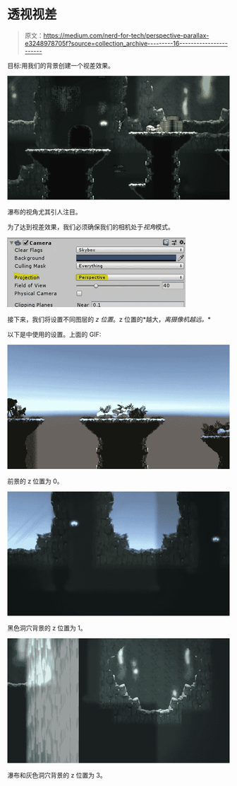 # 透视视差

> 原文：<https://medium.com/nerd-for-tech/perspective-parallax-e3248978705f?source=collection_archive---------16----------------------->

目标:用我们的背景创建一个视差效果。

![](img/c9dd2d4beb504f2a3c9dad0c403597c5.png)

瀑布的视角尤其引人注目。

为了达到视差效果，我们必须确保我们的相机处于*视角*模式。

![](img/d28497b6a06644a5bb3dcfde234c199f.png)

接下来，我们将设置不同图层的 *z 位置*。z 位置的*越大，*离摄像机越远。**

以下是中使用的设置。上面的 GIF:

![](img/dc43202993c678dc216de3bad58eb385.png)

前景的 z 位置为 0。

![](img/d508eb62957c0c19a858918259f35a18.png)

黑色洞穴背景的 z 位置为 1。

![](img/d4c7682c43e62714c55b4c8b89f2e111.png)

瀑布和灰色洞穴背景的 z 位置为 3。